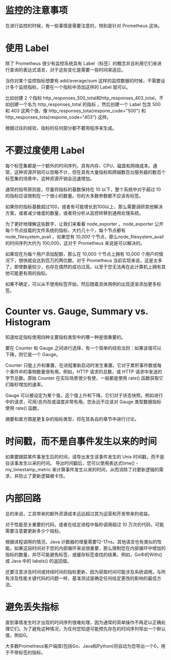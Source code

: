 # 监控的注意事项

在进行监控的时候，有一些事情是需要注意的，特别是针对 Prometheus 这块。


# 使用 Label

除了 Prometheus 很少有监控系统具有 Label（标签）的概念并且利用它们来进行查询的表达式语言，对于这些变化是需要一些时间来适应。


当你对某个监控指标想要有 add/average/sum 这样的监控数据的时候，不需要设计多个监控指标，只要在一个指标中添加这样的 Label 就可以。

比如创建 2 个指标 http_responses_500_total和http_responses_403_total，不如创建一个名为 http_responses_total 的指标 ，然后创建一个 Label 包含 500 和 403 这两个值，像 http_responses_tota{respone_code="500"} 和 http_responses_tota{respone_code="403"} 这样。


根据过往的经验，指标的任何部分都不要用程序来生成。


# 不要过度使用 Label

每个标签集都是一个额外的时间序列，具有内存、CPU、磁盘和网络成本。通常，这种资源开销可以忽略不计，但在具有大量指标和跨越数百台服务器的数百个标签集的场景中，这种资源开销会迅速增加。

通常的指导原则是，尽量将指标的基数保持在 10 以下，整个系统中对于超过 10 的指标应该限制在一个很小的数量。你的大多数参数都不应该有标签。

如果你的指标基数超过100，或者有可能增长到100以上，那么需要调研其他解决方案，或者减少维度的数量，或者将分析从监控转移到通用处理系统。

为了更好地理解这些数字，让我们来看看 node_exporter 。node_exporter 公开每个节点挂载的文件系统的指标，大约几十个，每个节点都有 node_filesystem_avail 。如果您有 10,000 个节点，那么node_filesystem_avail 的时间序列大约为 100,000，这对于 Prometheus 来说是可以解决的。

如果现在为每个用户添加配额，那么在 10,000 个节点上拥有 10,000 个用户的情况下，很快就会达到百万的两位数。对于 Prometheus 当前实现来说，这是太多了。即使数量较少，也存在偶然的成功过高，以至于您无法再在此计算机上拥有其他可能更有用的指标。

如果不确定，可以从不使用标签开始，然后随着具体用例的出现逐渐添加更多标签。

# Counter vs. Gauge, Summary vs. Histogram

知道给定指标使用四种主要指标类型中的哪一种是很重要的。

要在 Counter 和 Gauge 之间进行选择，有一个简单的经验法则：如果该值可以下降，则它是一个 Gauge。

Counter 只能上升和重置，在进程重新启动时发生重置。它对于累积事件数或每个事件中的事物数量很有用。例如，HTTP 请求的总数，或 HTTP 请求中发送的字节总数。原始 Counter 在实际场景很少有使，一般都是使用 rate() 函数获取它们每秒增加的速率。

Gauge 可以被设定为某个值，这个值上升和下降。它们对于状态快照，例如进行中的请求，可用/总内存或温度非常有用。您永远不应该对 Gauge 类型数据指标使用 rate() 函数。


摘要和直方图是更复杂的指标类型，将在其各自的章节中进行讨论。


# 时间戳，而不是自事件发生以来的时间

如果要跟踪某件事发生后的时间，请导出发生该事件发生的 Unix 时间戳，而不是自该事发生以来的时间。
导出时间戳后，您可以使用表达式time() - my_timestamp_metric 来计算事件发生以来的时间，从而消除了对更新逻辑的需求，并防止了更新逻辑被卡住。
# 内部回路

总的来说，工具带来的额外资源成本远远超过其为运营和开发带来的收益。


对于性能至关重要的代码，或者在给定进程中每秒调用超过 10 万次的代码，可能需要注意要更新多少个指标。

根据进程调用的情况，Java 计数器的增量需要12-17ns。其他语言也有类似的性能。如果这段时间对于您的内部循环来说很重要，那么限制您在内部循环中增加的指标的数量，并尽可能避免标签，或缓存标签查找的结果，例如，Go中的With() 或 Java 中的 labels() 的返回值。

还要注意涉及时间或持续时间的指标更新，因为获取时间可能涉及系统调用。与所有涉及性能关键代码的问题一样，基准测试是确定任何给定更改的影响的最佳方法。

# 避免丢失指标

直到事情发生时才出现的时间序列很难处理，因为通常的简单操作不再足以正确处理它们。为了避免这种情况，为任何您知道可能预先存在的时间序列导出一个默认值，例如0。

大多数Prometheus客户端库(包括Go、Java和Python)将自动为您导出一个0，用于不带标签的指标。

